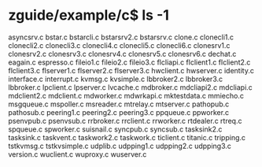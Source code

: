 # zguide/example/c$ ls -1
asyncsrv.c
bstar.c
bstarcli.c
bstarsrv2.c
bstarsrv.c
clone.c
clonecli1.c
clonecli2.c
clonecli3.c
clonecli4.c
clonecli5.c
clonecli6.c
clonesrv1.c
clonesrv2.c
clonesrv3.c
clonesrv4.c
clonesrv5.c
clonesrv6.c
dechat.c
eagain.c
espresso.c
fileio1.c
fileio2.c
fileio3.c
flcliapi.c
flclient1.c
flclient2.c
flclient3.c
flserver1.c
flserver2.c
flserver3.c
hwclient.c
hwserver.c
identity.c
interface.c
interrupt.c
kvmsg.c
kvsimple.c
lbbroker2.c
lbbroker3.c
lbbroker.c
lpclient.c
lpserver.c
lvcache.c
mdbroker.c
mdcliapi2.c
mdcliapi.c
mdclient2.c
mdclient.c
mdworker.c
mdwrkapi.c
mktestdata.c
mmiecho.c
msgqueue.c
mspoller.c
msreader.c
mtrelay.c
mtserver.c
pathopub.c
pathosub.c
peering1.c
peering2.c
peering3.c
ppqueue.c
ppworker.c
psenvpub.c
psenvsub.c
rrbroker.c
rrclient.c
rrworker.c
rtdealer.c
rtreq.c
spqueue.c
spworker.c
suisnail.c
syncpub.c
syncsub.c
tasksink2.c
tasksink.c
taskvent.c
taskwork2.c
taskwork.c
ticlient.c
titanic.c
tripping.c
tstkvmsg.c
tstkvsimple.c
udplib.c
udpping1.c
udpping2.c
udpping3.c
version.c
wuclient.c
wuproxy.c
wuserver.c
